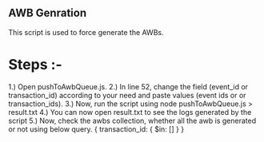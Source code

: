 ## AWB Genration

This script is used to force generate the AWBs.

# Steps :-

1.) Open pushToAwbQueue.js.
2.) In line 52, change the field (event_id or transaction_id) according to your need and paste values (event ids or or transaction_ids).
3.) Now, run the script using node pushToAwbQueue.js > result.txt
4.) You can now open result.txt to see the logs generated by the script
5.) Now, check the awbs collection, whether all the awb is generated or not using below query.
    {
        transaction_id: {
            $in: [<paste all transaction_id>]
        }
    }